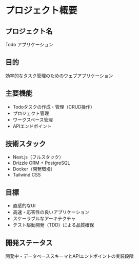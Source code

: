 # プロジェクト概要

## プロジェクト名
Todo アプリケーション

## 目的
効率的なタスク管理のためのウェブアプリケーション

## 主要機能
- Todoタスクの作成・管理（CRUD操作）
- プロジェクト管理
- ワークスペース管理
- APIエンドポイント

## 技術スタック
- Next.js（フルスタック）
- Drizzle ORM + PostgreSQL
- Docker（開発環境）
- Tailwind CSS

## 目標
- 直感的なUI
- 高速・応答性の良いアプリケーション
- スケーラブルなアーキテクチャ
- テスト駆動開発（TDD）による品質確保

## 開発ステータス
開発中 - データベーススキーマとAPIエンドポイントの実装段階
